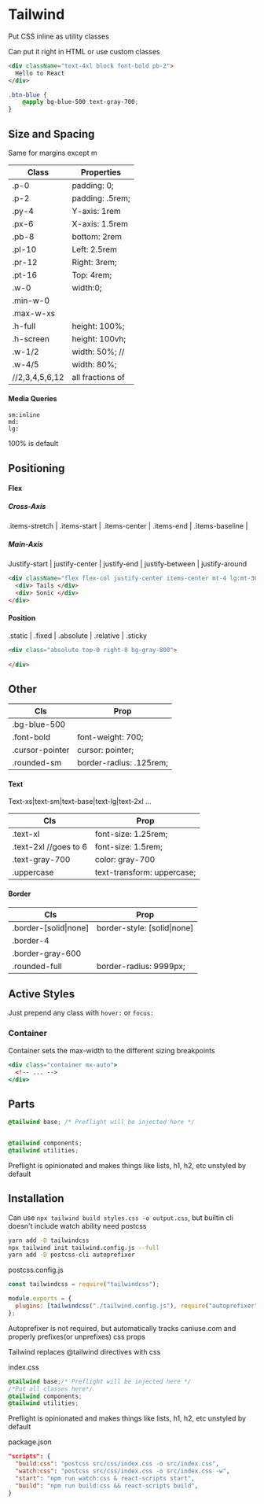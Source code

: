 # Tailwind

Put CSS inline as utility classes

Can put it right in HTML or use custom classes

```html
<div className="text-4xl block font-bold pb-2">
  Hello to React
</div>
```

```css
.btn-blue {
	@apply bg-blue-500 text-gray-700;
}
```

## Size and Spacing

Same for margins except m

| Class          | Properties       |
| -------------- | ---------------- |
| .p-0           | padding: 0;      |
| .p-2           | padding: .5rem;  |
| .py-4          | Y-axis: 1rem     |
| .px-6          | X-axis: 1.5rem   |
| .pb-8          | bottom: 2rem     |
| .pl-10         | Left: 2.5rem     |
| .pr-12         | Right: 3rem;     |
| .pt-16         | Top: 4rem;       |
| .w-0           | width:0;         |
| .min-w-0       |                  |
| .max-w-xs      |                  |
| .h-full        | height: 100%;    |
| .h-screen      | height: 100vh;   |
| .w-1/2         | width: 50%; //   |
| .w-4/5         | width: 80%;      |
| //2,3,4,5,6,12 | all fractions of |

#### Media Queries

```
sm:inline
md:
lg:
```

100% is default

## Positioning

#### Flex

##### Cross-Axis

.items-stretch  | .items-start  | .items-center  | .items-end  | .items-baseline  |

##### Main-Axis

Justify-start | justify-center | justify-end | justify-between | justify-around

```html
<div className="flex flex-col justify-center items-center mt-4 lg:mt-36 mb-20 lg:mb-28">
  <div> Tails </div>
  <div> Sonic </div>
</div>
```

#### Position

.static | .fixed | .absolute | .relative | .sticky

```html
<div class="absolute top-0 right-0 bg-gray-800">
  
</div>
```

## Other

| Cls             | Prop                    |
| --------------- | ----------------------- |
| .bg-blue-500    |                         |
| .font-bold      | font-weight: 700;       |
| .cursor-pointer | cursor: pointer;        |
| .rounded-sm     | border-radius: .125rem; |

#### Text

Text-xs|text-sm|text-base|text-lg|text-2xl ...

| Cls                   | Prop                       |
| --------------------- | -------------------------- |
| .text-xl              | font-size: 1.25rem;        |
| .text-2xl //goes to 6 | font-size: 1.5rem;         |
| .text-gray-700        | color: gray-700            |
| .uppercase            | text-transform: uppercase; |

#### Border

| Cls                   | Prop                        |
| --------------------- | --------------------------- |
| .border-[solid\|none] | border-style: [solid\|none] |
| .border-4             |                             |
| .border-gray-600      |                             |
| .rounded-full         | border-radius: 9999px;      |



## Active Styles

Just prepend any class with `hover:` or `focus:`

### Container

Container sets the max-width to the different sizing breakpoints

```jsx
<div class="container mx-auto">
  <!-- ... -->
</div>
```

## Parts

```css
@tailwind base; /* Preflight will be injected here */


@tailwind components;
@tailwind utilities;
```

Preflight is opinionated and makes things like lists, h1, h2, etc unstyled by default

## Installation

Can use `npx tailwind build styles.css -o output.css`, but builtin cli doesn't include watch ability need postcss

```bash
yarn add -D tailwindcss
npx tailwind init tailwind.config.js --full
yarn add -D postcss-cli autoprefixer
```

postcss.config.js

```js
const tailwindcss = require("tailwindcss");

module.exports = {
  plugins: [tailwindcss("./tailwind.config.js"), require("autoprefixer")]
};
```

Autoprefixer is not required, but automatically tracks caniuse.com and properly prefixes(or unprefixes) css props

Tailwind replaces @tailwind directives with css

index.css

```css
@tailwind base;/* Preflight will be injected here */
/*Put all classes here*/
@tailwind components;
@tailwind utilities;
```

Preflight is opinionated and makes things like lists, h1, h2, etc unstyled by default

package.json

```json
"scripts": {
  "build:css": "postcss src/css/index.css -o src/index.css",
  "watch:css": "postcss src/css/index.css -o src/index.css -w",
  "start": "npm run watch:css & react-scripts start",
  "build": "npm run build:css && react-scripts build",
}
```

#### 